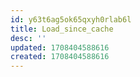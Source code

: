 ```yaml
---
id: y63t6ag5ok65qxyh0rlab6l
title: Load_since_cache
desc: ''
updated: 1708404588616
created: 1708404588616
---
```

